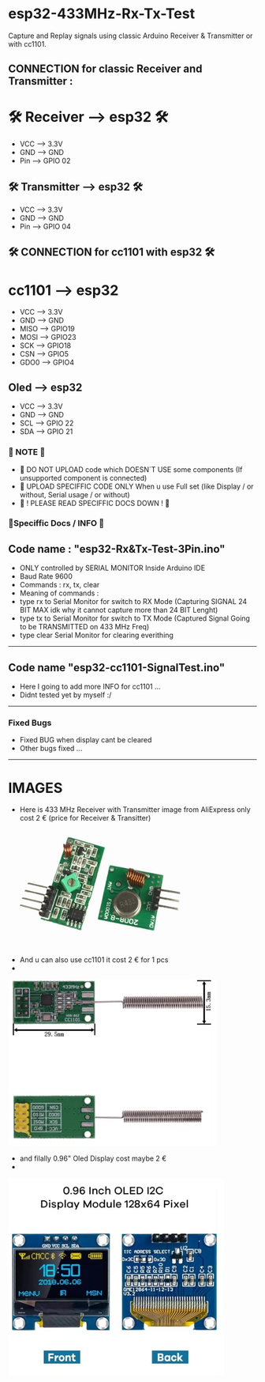 # esp32-433MHz-Rx-Tx-Test
Capture and Replay signals using classic Arduino Receiver & Transmitter or with cc1101.

## CONNECTION for classic Receiver and Transmitter :
# 🛠️ Receiver --> esp32 🛠️
- VCC --> 3.3V
- GND --> GND
- Pin --> GPIO 02

## 🛠️ Transmitter --> esp32 🛠️
- VCC --> 3.3V
- GND --> GND
- Pin --> GPIO 04

## 🛠️ CONNECTION for cc1101 with esp32 🛠️
# cc1101 --> esp32
- VCC --> 3.3V
- GND --> GND
- MISO --> GPIO19
- MOSI -->	GPIO23
- SCK --> GPIO18
- CSN --> GPIO5
- GDO0 --> GPIO4

## Oled --> esp32
- VCC --> 3.3V
- GND --> GND
- SCL --> GPIO 22
- SDA --> GPIO 21

### 📝 NOTE 📝
- 📝 DO NOT UPLOAD code which DOESN´T USE some components (If unsupported component is connected)
- 📝 UPLOAD SPECIFFIC CODE ONLY When u use Full set (like Display / or without, Serial usage / or without)
- 📝 ! PLEASE READ SPECIFFIC DOCS DOWN ! 📝

### 📌Speciffic Docs / INFO 📌
## Code name : "esp32-Rx&Tx-Test-3Pin.ino"
- ONLY controlled by SERIAL MONITOR Inside Arduino IDE
- Baud Rate 9600
- Commands : rx, tx, clear
- Meaning of commands :
- type rx to Serial Monitor for switch to RX Mode (Capturing SIGNAL 24 BIT MAX idk why it cannot capture more than 24 BIT Lenght)
- type tx to Serial Monitor for switch to TX Mode (Captured Signal Going to be TRANSMITTED on 433 MHz Freq)
- type clear Serial Monitor for clearing everithing
- ----------------------------------------------------------
## Code name "esp32-cc1101-SignalTest.ino"
- Here I going to add more INFO for cc1101 ...
- Didnt tested yet by myself :/
- ----------------------------------------------------------
### Fixed Bugs
- Fixed BUG when display cant be cleared
- Other bugs fixed ...
- ----------------------------------------------------------
# IMAGES
- Here is 433 MHz Receiver with Transmitter image from AliExpress only cost 2 € (price for Receiver & Transitter)
![433 MHz Receiver with Transmitter](Arduino-433MHz-Transmitter&Receiver.jpg)
- And u can also use cc1101 it cost 2 € for 1 pcs
-
![](Arduino-cc1101-Image.jpg)


- and filally 0.96" Oled Display cost maybe 2 €
-

![](Arduino-0.96-OledDisplay.jpg)

